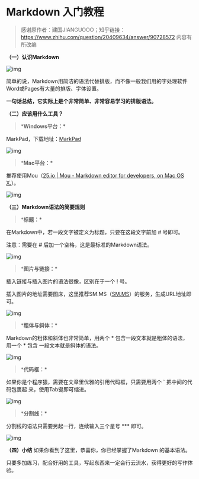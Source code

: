 # Markdown 入门教程

>  感谢原作者：建国JIANGUOOO；知乎链接：https://www.zhihu.com/question/20409634/answer/90728572
> 内容有所改编



**（一）认识Markdown**

![img](https://pic4.zhimg.com/80/b921a43a2e3bf0a04ffe90ed51292f75_720w.jpg)

简单的说，Markdown用简洁的语法代替排版，而不像一般我们用的字处理软件Word或Pages有大量的排版、字体设置。

**一句话总结，它实际上是个非常简单、非常容易学习的排版语法。**

**（二）应该用什么工具？**

> ***Windows平台：\***



MarkPad，下载地址：[MarkPad](https://link.zhihu.com/?target=http%3A//code52.org/DownmarkerWPF/)

![img](https://pic3.zhimg.com/0050fe900d6bd5bd68d22a4f27264552_b.png)



> ***Mac平台：\***

推荐使用Mou（[25.io | Mou - Markdown editor for developers, on Mac OS X.](https://link.zhihu.com/?target=http%3A//25.io/mou/)）。

![img](https://pica.zhimg.com/4c90402704c9346bbd2e3cd4ccfce341_b.png)

**（三）Markdown语法的简要规则**

> ***标题：\***

在Markdown中，若一段文字被定义为标题，只要在这段文字前加 # 号即可。

注意：需要在 # 后加一个空格，这是最标准的Markdown语法。

![img](https://pic3.zhimg.com/e7f89ad6d8753b4b7aced79b9a8ef792_b.png)



> ***图片与链接：\***

插入链接与插入图片的语法很像，区别在于一个 ! 号。

插入图片的地址需要图床，这里推荐SM.MS（[SM.MS](https://link.zhihu.com/?target=https%3A//sm.ms/)）的服务，生成URL地址即可。

![img](https://pic3.zhimg.com/1f5cce6d1e1b72f6e5c3991129336b16_b.png)



> ***粗体与斜体：\***

Markdown的粗体和斜体也非常简单，用两个 * 包含一段文本就是粗体的语法，用一个 * 包含 一段文本就是斜体的语法。

![img](https://pica.zhimg.com/75f55c4fac0cd217deb51640b5622640_b.png)





> ***代码框：\***

如果你是个程序猿，需要在文章里优雅的引用代码框，只需要用两个 ` 把中间的代码包裹起           来，使用Tab键即可缩进。

![img](https://pic3.zhimg.com/75da9088a2cd67910a07554cdfc39e15_b.png)



> ***分割线：\***

分割线的语法只需要另起一行，连续输入三个星号 *** 即可。

![img](https://pic1.zhimg.com/d9eaf93d02465af3eb7ab94cf1a2dce9_b.png)



**（四）小结**
如果你看到了这里，恭喜你，你已经掌握了Markdown 的基本语法。

只要多加练习，配合好用的工具，写起东西来一定会行云流水，获得更好的写作体验。
